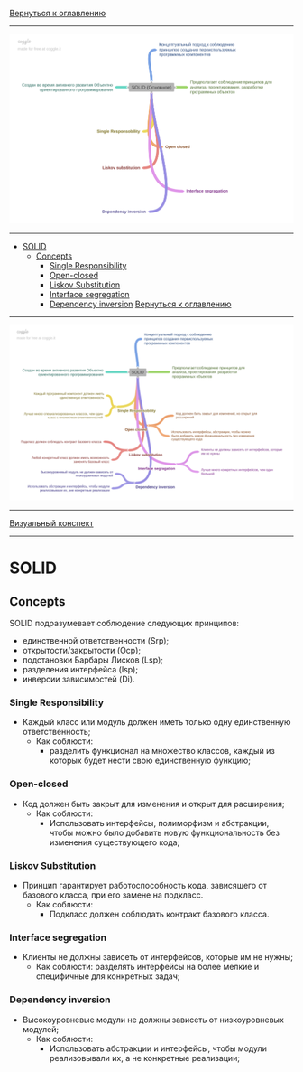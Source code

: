 [Вернуться к оглавлению](https://github.com/engine-it-in/different-level-task/blob/main/README.md)
***
![Памятка](SOLID_main.png)
***
* [SOLID](#solid)
  * [Concepts](#concepts)
    * [Single Responsibility](#single-responsibility)
    * [Open-closed](#open-closed)
    * [Liskov Substitution](#liskov-substitution)
    * [Interface segregation](#interface-segregation)
    * [Dependency inversion](#dependency-inversion)
      [Вернуться к оглавлению](https://github.com/engine-it-in/different-level-task/blob/main/README.md)
***
![Описание картинки](SOLID.png)
***
[Визуальный конспект](https://coggle.it/diagram/Zti9tjbVpak0fYAY/t/-/9b38a1aa93c0a36aed14ec153b07123b30a2b6ba38ff087cecdec8d99c4c3adc)
***

# SOLID

## Concepts

SOLID подразумевает соблюдение следующих принципов:

- единственной ответственности (Srp);
- открытости/закрытости (Ocp);
- подстановки Барбары Лисков (Lsp);
- разделения интерфейса (Isp);
- инверсии зависимостей (Di).

### Single Responsibility

* Каждый класс или модуль должен иметь только одну единственную ответственность; 
  * Как соблюсти: 
    * разделить функционал на множество классов, каждый из которых будет нести свою единственную функцию;

### Open-closed

* Код должен быть закрыт для изменения и открыт для расширения; 
  * Как соблюсти: 
    * Использовать интерфейсы, полиморфизм и абстракции, чтобы можно было добавить новую функциональность без
    изменения существующего кода;

### Liskov Substitution

* Принцип гарантирует работоспособность кода, зависящего от базового класса, при его замене на подкласс.
  * Как соблюсти: 
    * Подкласс должен соблюдать контракт базового класса.

### Interface segregation

* Клиенты не должны зависеть от интерфейсов, которые им не нужны; 
  * Как соблюсти: разделять интерфейсы на более мелкие и специфичные для конкретных задач;

### Dependency inversion

* Высокоуровневые модули не должны зависеть от низкоуровневых модулей;
  * Как соблюсти:
    * Использовать абстракции и интерфейсы, чтобы модули реализовывали их, а не конкретные реализации;
